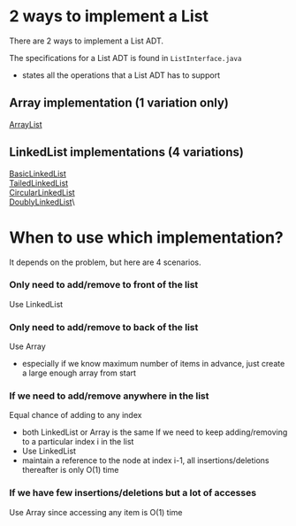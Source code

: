 # 2 ways to implement a List
There are 2 ways to implement a List ADT. 

The specifications for a List ADT is found in `ListInterface.java`
- states all the operations that a List ADT has to support

## Array implementation (1 variation only)
[ArrayList](/ArrayList)

## LinkedList implementations (4 variations)
[BasicLinkedList](/BasicLinkedList)\
[TailedLinkedList](/TailedLinkedList)\
[CircularLinkedList](/CircularLinkedList)\
[DoublyLinkedList](/DoublyLinkedList)\

# When to use which implementation?
It depends on the problem, but here are 4 scenarios.

### Only need to add/remove to front of the list 
Use LinkedList

### Only need to add/remove to back of the list
Use Array
- especially if we know maximum number of items in advance, just create a large enough array from start

### If we need to add/remove anywhere in the list
Equal chance of adding to any index 
- both LinkedList or Array is the same
If we need to keep adding/removing to a particular index i in the list 
- Use LinkedList
- maintain a reference to the node at index i-1, all insertions/deletions thereafter is only O(1) time

### If we have few insertions/deletions but a lot of accesses
Use Array since accessing any item is O(1) time